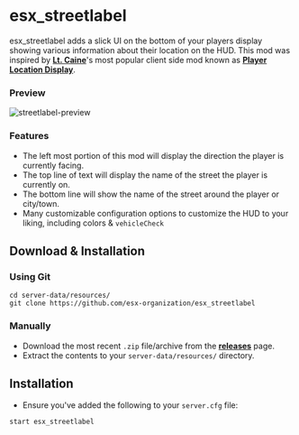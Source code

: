 # esx_streetlabel
esx_streetlabel adds a slick UI on the bottom of your players display showing various information about their location on the HUD. This mod was inspired by **[Lt. Caine](https://www.gta5-mods.com/users/LtCine)**'s most popular client side mod known as **[Player Location Display](https://www.gta5-mods.com/scripts/player-location-display-v3-50)**.

### Preview
![streetlabel-preview](https://i.imgur.com/0B7OxoA.png)

### Features
- The left most portion of this mod will display the direction the player is currently facing.
- The top line of text will display the name of the street the player is currently on.
- The bottom line will show the name of the street around the player or city/town.
- Many customizable configuration options to customize the HUD to your liking, including colors & `vehicleCheck`

## Download & Installation

### Using Git
```
cd server-data/resources/
git clone https://github.com/esx-organization/esx_streetlabel
```

### Manually
- Download the most recent `.zip` file/archive from the **[releases](https://github.com/esx-organization/esx_streetlabel/releases)** page.
- Extract the contents to your `server-data/resources/` directory.

## Installation
- Ensure you've added the following to your `server.cfg` file:
```
start esx_streetlabel
```
